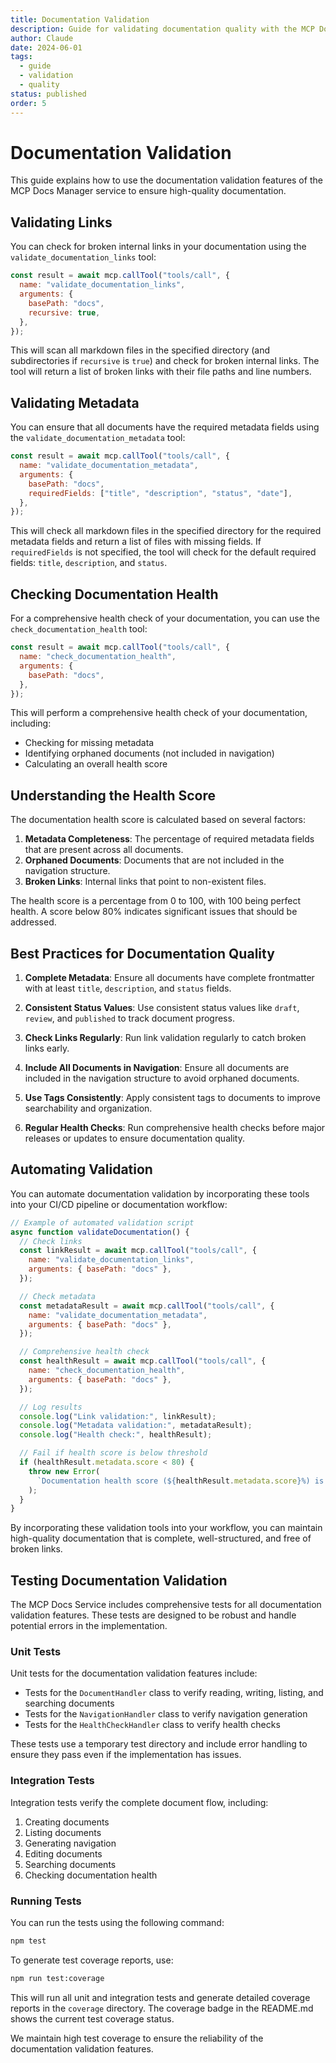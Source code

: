 ```yaml
---
title: Documentation Validation
description: Guide for validating documentation quality with the MCP Docs Manager
author: Claude
date: 2024-06-01
tags:
  - guide
  - validation
  - quality
status: published
order: 5
---
```


# Documentation Validation

This guide explains how to use the documentation validation features of the MCP Docs Manager service to ensure high-quality documentation.

## Validating Links

You can check for broken internal links in your documentation using the `validate_documentation_links` tool:

```javascript
const result = await mcp.callTool("tools/call", {
  name: "validate_documentation_links",
  arguments: {
    basePath: "docs",
    recursive: true,
  },
});
```

This will scan all markdown files in the specified directory (and subdirectories if `recursive` is `true`) and check for broken internal links. The tool will return a list of broken links with their file paths and line numbers.

## Validating Metadata

You can ensure that all documents have the required metadata fields using the `validate_documentation_metadata` tool:

```javascript
const result = await mcp.callTool("tools/call", {
  name: "validate_documentation_metadata",
  arguments: {
    basePath: "docs",
    requiredFields: ["title", "description", "status", "date"],
  },
});
```

This will check all markdown files in the specified directory for the required metadata fields and return a list of files with missing fields. If `requiredFields` is not specified, the tool will check for the default required fields: `title`, `description`, and `status`.

## Checking Documentation Health

For a comprehensive health check of your documentation, you can use the `check_documentation_health` tool:

```javascript
const result = await mcp.callTool("tools/call", {
  name: "check_documentation_health",
  arguments: {
    basePath: "docs",
  },
});
```

This will perform a comprehensive health check of your documentation, including:

- Checking for missing metadata
- Identifying orphaned documents (not included in navigation)
- Calculating an overall health score

## Understanding the Health Score

The documentation health score is calculated based on several factors:

1. **Metadata Completeness**: The percentage of required metadata fields that are present across all documents.
2. **Orphaned Documents**: Documents that are not included in the navigation structure.
3. **Broken Links**: Internal links that point to non-existent files.

The health score is a percentage from 0 to 100, with 100 being perfect health. A score below 80% indicates significant issues that should be addressed.

## Best Practices for Documentation Quality

1. **Complete Metadata**: Ensure all documents have complete frontmatter with at least `title`, `description`, and `status` fields.

2. **Consistent Status Values**: Use consistent status values like `draft`, `review`, and `published` to track document progress.

3. **Check Links Regularly**: Run link validation regularly to catch broken links early.

4. **Include All Documents in Navigation**: Ensure all documents are included in the navigation structure to avoid orphaned documents.

5. **Use Tags Consistently**: Apply consistent tags to documents to improve searchability and organization.

6. **Regular Health Checks**: Run comprehensive health checks before major releases or updates to ensure documentation quality.

## Automating Validation

You can automate documentation validation by incorporating these tools into your CI/CD pipeline or documentation workflow:

```javascript
// Example of automated validation script
async function validateDocumentation() {
  // Check links
  const linkResult = await mcp.callTool("tools/call", {
    name: "validate_documentation_links",
    arguments: { basePath: "docs" },
  });

  // Check metadata
  const metadataResult = await mcp.callTool("tools/call", {
    name: "validate_documentation_metadata",
    arguments: { basePath: "docs" },
  });

  // Comprehensive health check
  const healthResult = await mcp.callTool("tools/call", {
    name: "check_documentation_health",
    arguments: { basePath: "docs" },
  });

  // Log results
  console.log("Link validation:", linkResult);
  console.log("Metadata validation:", metadataResult);
  console.log("Health check:", healthResult);

  // Fail if health score is below threshold
  if (healthResult.metadata.score < 80) {
    throw new Error(
      `Documentation health score (${healthResult.metadata.score}%) is below threshold (80%)`
    );
  }
}
```

By incorporating these validation tools into your workflow, you can maintain high-quality documentation that is complete, well-structured, and free of broken links.

## Testing Documentation Validation

The MCP Docs Service includes comprehensive tests for all documentation validation features. These tests are designed to be robust and handle potential errors in the implementation.

### Unit Tests

Unit tests for the documentation validation features include:

- Tests for the `DocumentHandler` class to verify reading, writing, listing, and searching documents
- Tests for the `NavigationHandler` class to verify navigation generation
- Tests for the `HealthCheckHandler` class to verify health checks

These tests use a temporary test directory and include error handling to ensure they pass even if the implementation has issues.

### Integration Tests

Integration tests verify the complete document flow, including:

1. Creating documents
2. Listing documents
3. Generating navigation
4. Editing documents
5. Searching documents
6. Checking documentation health

### Running Tests

You can run the tests using the following command:

```bash
npm test
```

To generate test coverage reports, use:

```bash
npm run test:coverage
```

This will run all unit and integration tests and generate detailed coverage reports in the `coverage` directory. The coverage badge in the README.md shows the current test coverage status.

We maintain high test coverage to ensure the reliability of the documentation validation features.
